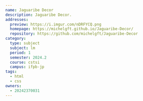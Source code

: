 ```yaml
---
name: Jaguaribe Decor
description: Jaguaribe Decor.
addresses:
  preview: https://i.imgur.com/nDRFYCQ.png
  homepage: https://michelgft.github.io/Jaguaribe-Decor/
  repository: https://github.com/michelgft/Jaguaribe-Decor
category:
  type: subject
  subject: lm
  period: 1
  semester: 2024.2
  course: cstsi
  campus: ifpb-jp
tags:
  - html
  - css
owners:
  - 20242370031
---
```

